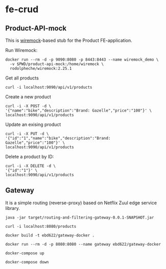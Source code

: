 # fe-crud

## Product-API-mock
This is [wiremock](http://wiremock.org/)-based stub for the Product FE-application.

Run Wiremock:
```
docker run --rm -d -p 9090:8080 -p 8443:8443 --name wiremock_demo \
  -v $PWD/product-api-mock:/home/wiremock \
  rodolpheche/wiremock:2.25.1
```

Get all products
```
curl -i localhost:9090/api/v1/products
```
Create a new product
```
curl -i -X POST -d \
'{"name":"bike","description":"Brand: Gazelle","price":"100"}' \
localhost:9090/api/v1/products
```
Update an exising product
```
curl -i -X PUT -d \
'{"id":"1","name":"bike","description":"Brand: Gazelle","price":"100"}' \
localhost:9090/api/v1/products
```

Delete a product by ID:
```
curl -i -X DELETE -d \
'{"id":"1"}' \
localhost:9090/api/v1/products
```

## Gateway
It is a simple routing (reverse-proxy) based on Netflix Zuul edge service library.

```
java -jar target/routing-and-filtering-gateway-0.0.1-SNAPSHOT.jar
```

```
curl -i localhost:8080/products
```
```
docker build -t ebd622/gateway-docker .
```
```
docker run --rm -d -p 8080:8080 --name gateway ebd622/gateway-docker
```
```
docker-compose up
```

```
docker-compose down
```
